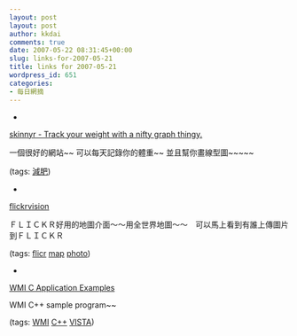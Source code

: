 ```yaml
---
layout: post
layout: post
author: kkdai
comments: true
date: 2007-05-22 08:31:45+00:00
slug: links-for-2007-05-21
title: links for 2007-05-21
wordpress_id: 651
categories:
- 每日網摘
---
```



	
  * 
		

[skinnyr - Track your weight with a nifty graph thingy.](http://www.skinnyr.com/)


		

一個很好的網站~~ 可以每天記錄你的體重~~ 並且幫你畫線型圖~~~~~


		

(tags: [減肥](http://del.icio.us/kkdai/減肥))


	

	
  * 
		

[flickrvision](http://flickrvision.com/)


		

ＦＬＩＣＫＲ好用的地圖介面～～用全世界地圖～～　可以馬上看到有誰上傳圖片到ＦＬＩＣＫＲ


		

(tags: [flicr](http://del.icio.us/kkdai/flicr) [map](http://del.icio.us/kkdai/map) [photo](http://del.icio.us/kkdai/photo))


	

	
  * 
		

[WMI C   Application Examples](http://msdn2.microsoft.com/en-us/library/aa394558.aspx)


		

WMI C++ sample program~~


		

(tags: [WMI](http://del.icio.us/kkdai/WMI) [C++](http://del.icio.us/kkdai/C++) [VISTA](http://del.icio.us/kkdai/VISTA))


	


